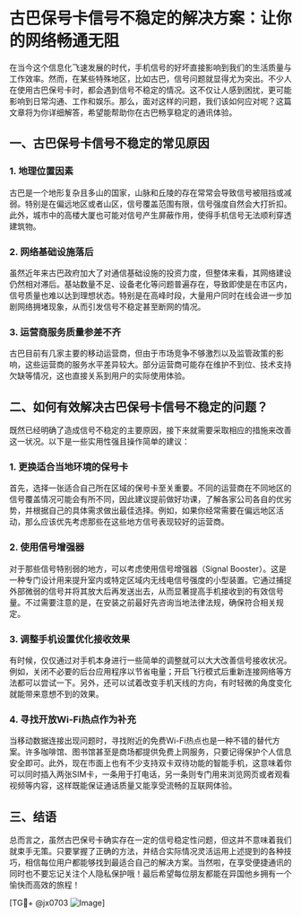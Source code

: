 # 古巴保号卡信号不稳定的解决方案：让你的网络畅通无阻

在当今这个信息化飞速发展的时代，手机信号的好坏直接影响到我们的生活质量与工作效率。然而，在某些特殊地区，比如古巴，信号问题就显得尤为突出。不少人在使用古巴保号卡时，都会遇到信号不稳定的情况。这不仅让人感到困扰，更可能影响到日常沟通、工作和娱乐。那么，面对这样的问题，我们该如何应对呢？这篇文章将为你详细解答，希望能帮助你在古巴畅享稳定的通讯体验。

## 一、古巴保号卡信号不稳定的常见原因

### 1. 地理位置因素

古巴是一个地形复杂且多山的国家，山脉和丘陵的存在常常会导致信号被阻挡或减弱。特别是在偏远地区或者山区，信号覆盖范围有限，信号强度自然会大打折扣。此外，城市中的高楼大厦也可能对信号产生屏蔽作用，使得手机信号无法顺利穿透建筑物。

### 2. 网络基础设施落后

虽然近年来古巴政府加大了对通信基础设施的投资力度，但整体来看，其网络建设仍然相对滞后。基站数量不足、设备老化等问题普遍存在，导致即使是在市区内，信号质量也难以达到理想状态。特别是在高峰时段，大量用户同时在线会进一步加剧网络拥堵现象，从而引发信号不稳定甚至断网的情况。

### 3. 运营商服务质量参差不齐

古巴目前有几家主要的移动运营商，但由于市场竞争不够激烈以及监管政策的影响，这些运营商的服务水平差异较大。部分运营商可能存在维护不到位、技术支持欠缺等情况，这也直接关系到用户的实际使用体验。

## 二、如何有效解决古巴保号卡信号不稳定的问题？

既然已经明确了造成信号不稳定的主要原因，接下来就需要采取相应的措施来改善这一状况。以下是一些实用性强且操作简单的建议：

### 1. 更换适合当地环境的保号卡

首先，选择一张适合自己所在区域的保号卡至关重要。不同的运营商在不同地区的信号覆盖情况可能会有所不同，因此建议提前做好功课，了解各家公司各自的优劣势，并根据自己的具体需求做出最佳选择。例如，如果你经常需要在偏远地区活动，那么应该优先考虑那些在这些地方信号表现较好的运营商。

### 2. 使用信号增强器

对于那些信号特别弱的地方，可以考虑使用信号增强器（Signal Booster）。这是一种专门设计用来提升室内或特定区域内无线电信号强度的小型装置。它通过捕捉外部微弱的信号并将其放大后再发送出去，从而显著提高手机接收到的有效信号量。不过需要注意的是，在安装之前最好先咨询当地法律法规，确保符合相关规定。

### 3. 调整手机设置优化接收效果

有时候，仅仅通过对手机本身进行一些简单的调整就可以大大改善信号接收状况。例如，关闭不必要的后台应用程序以节省电量；开启飞行模式后重新连接网络等方法都可以尝试一下。另外，还可以试着改变手机天线的方向，有时轻微的角度变化就能带来意想不到的效果。

### 4. 寻找开放Wi-Fi热点作为补充

当移动数据连接出现问题时，寻找附近的免费Wi-Fi热点也是一种不错的替代方案。许多咖啡馆、图书馆甚至是商场都提供免费上网服务，只要记得保护个人信息安全即可。此外，现在市面上也有不少支持双卡双待功能的智能手机，这意味着你可以同时插入两张SIM卡，一条用于打电话，另一条则专门用来浏览网页或者观看视频等内容，这样既能保证通话质量又能享受流畅的互联网体验。

## 三、结语

总而言之，虽然古巴保号卡确实存在一定的信号稳定性问题，但这并不意味着我们就束手无策。只要掌握了正确的方法，并结合实际情况灵活运用上述提到的各种技巧，相信每位用户都能够找到最适合自己的解决方案。当然啦，在享受便捷通讯的同时也不要忘记关注个人隐私保护哦！最后希望每位朋友都能在异国他乡拥有一个愉快而高效的旅程！

[TG💪+ @jx0703 ![Image](https://github.com/user-attachments/assets/dbca1d08-cadb-493c-b0ec-ad6f7a83f270)]